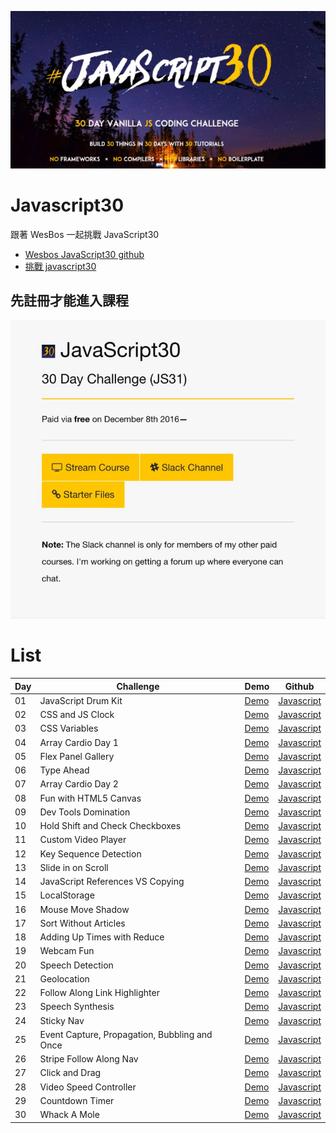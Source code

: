 ![javascript30](images/javascript30_banner.jpg)

# Javascript30
跟著 WesBos 一起挑戰 JavaScript30

* [Wesbos JavaScript30 github](https://github.com/wesbos/JavaScript30)
* [挑戰 javascript30](https://javascript30.com/)

## 先註冊才能進入課程
![stream course](images/challenge_course.jpg)

# List
| Day | Challenge | Demo | Github |
|-----|-----------|------|--------|
| 01 | JavaScript Drum Kit | [Demo][001Demo] | [Javascript][001Js]|
| 02 | CSS and JS Clock | [Demo][002Demo] | [Javascript][002Js]|
| 03 | CSS Variables | [Demo][003Demo] | [Javascript][003Js] |
| 04 | Array Cardio Day 1 | [Demo][004Demo] | [Javascript][004Js] |
| 05 | Flex Panel Gallery | [Demo][005Demo] | [Javascript][005Js] |
| 06 | Type Ahead | [Demo][006Demo] | [Javascript][006Js] |
| 07 | Array Cardio Day 2 | [Demo][007Demo] | [Javascript][007Js] |
| 08 | Fun with HTML5 Canvas | [Demo][008Demo] | [Javascript][008Js] |
| 09 | Dev Tools Domination | [Demo][009Demo] | [Javascript][009Js] |
| 10 | Hold Shift and Check Checkboxes | [Demo][010Demo] | [Javascript][010Js] |
| 11 | Custom Video Player | [Demo][011Demo] | [Javascript][011Js] |
| 12 | Key Sequence Detection | [Demo][012Demo] | [Javascript][012Js] |
| 13 | Slide in on Scroll | [Demo][013Demo] | [Javascript][013Js] |
| 14 | JavaScript References VS Copying | [Demo][014Demo] | [Javascript][014Js] |
| 15 | LocalStorage | [Demo][015Demo] | [Javascript][015Js] |
| 16 | Mouse Move Shadow | [Demo][099Demo] | [Javascript][099Js] |
| 17 | Sort Without Articles | [Demo][099Demo] | [Javascript][099Js] |
| 18 | Adding Up Times with Reduce | [Demo][099Demo] | [Javascript][099Js] |
| 19 | Webcam Fun | [Demo][099Demo] | [Javascript][099Js] |
| 20 | Speech Detection | [Demo][099Demo] | [Javascript][099Js] |
| 21 | Geolocation | [Demo][099Demo] | [Javascript][099Js]  |
| 22 | Follow Along Link Highlighter | [Demo][099Demo] | [Javascript][099Js] |
| 23 | Speech Synthesis | [Demo][099Demo] | [Javascript][099Js] |
| 24 | Sticky Nav | [Demo][099Demo] | [Javascript][099Js] |
| 25 | Event Capture, Propagation, Bubbling and Once | [Demo][099Demo] | [Javascript][099Js] |
| 26 | Stripe Follow Along Nav | [Demo][099Demo] | [Javascript][099Js] |
| 27 | Click and Drag | [Demo][099Demo] | [Javascript][099Js] |
| 28 | Video Speed Controller | [Demo][099Demo] | [Javascript][099Js] |
| 29 | Countdown Timer | [Demo][099Demo] | [Javascript][099Js] |
| 30 | Whack A Mole  | [Demo][099Demo] | [Javascript][099Js] |

[001Demo]:https://jamestong10.github.io/Javascript30/01_JavaScript_Drum_Kit/index.html
[001Js]:https://github.com/jamestong10/Javascript30/tree/master/01_JavaScript_Drum_Kit
[002Demo]: https://jamestong10.github.io/Javascript30/02_CSS_and_JS_Clock/index.html
[002Js]:https://github.com/jamestong10/Javascript30/tree/master/02_CSS_and_JS_Clock
[003Demo]:https://jamestong10.github.io/Javascript30/03_Playing_with_CSS_Variables_and_JS/index.html
[003Js]:https://github.com/jamestong10/Javascript30/tree/master/03_Playing_with_CSS_Variables_and_JS
[004Demo]:https://jamestong10.github.io/Javascript30/04_Array_Cardio_Day_1/index.html
[004Js]:https://github.com/jamestong10/Javascript30/tree/master/04_Array_Cardio_Day_1
[005Demo]:https://jamestong10.github.io/Javascript30/05_Flex_Panels_Image_Gallery/index.html
[005Js]:https://github.com/jamestong10/Javascript30/tree/master/05_Flex_Panels_Image_Gallery
[006Demo]:https://jamestong10.github.io/Javascript30/06_Ajax_Type_Ahead/index.html
[006Js]:https://github.com/jamestong10/Javascript30/tree/master/06_Ajax_Type_Ahead
[007Demo]:https://jamestong10.github.io/Javascript30/07_Array_Cardio_Day_2/index.html
[007Js]:https://github.com/jamestong10/Javascript30/tree/master/07_Array_Cardio_Day_2
[008Demo]:https://jamestong10.github.io/Javascript30/08_Fun_with_HTML5_Canvas/index.html
[008Js]:https://github.com/jamestong10/Javascript30/tree/master/08_Fun_with_HTML5_Canvas
[009Demo]:https://jamestong10.github.io/Javascript30/09_Must_Know_Dev_Tools_Tricks/index.html
[009Js]:https://github.com/jamestong10/Javascript30/tree/master/09_Must_Know_Dev_Tools_Tricks
[010Demo]:https://jamestong10.github.io/Javascript30/10_Hold_Shift_to_Check_Multiple_Checkboxes/index.html
[010Js]:https://github.com/jamestong10/Javascript30/tree/master/10_Hold_Shift_to_Check_Multiple_Checkboxes
[011Demo]:https://jamestong10.github.io/Javascript30/11_Custom_HTML5_Video_Player/index.html
[011Js]:https://github.com/jamestong10/Javascript30/tree/master/11_Custom_HTML5_Video_Player
[012Demo]:https://jamestong10.github.io/Javascript30/12_Key_Sequence_Detection/index.html
[012Js]:https://github.com/jamestong10/Javascript30/tree/master/12_Key_Sequence_Detection
[013Demo]:https://jamestong10.github.io/Javascript30/13_Slide_In_on_Scroll/index.html
[013Js]:https://github.com/jamestong10/Javascript30/tree/master/13_Slide_In_on_Scroll
[014Demo]:https://jamestong10.github.io/Javascript30/14_Reference_VS_Copy/index.html
[014Js]:https://github.com/jamestong10/Javascript30/tree/master/14_Reference_VS_Copy
[015Demo]:https://jamestong10.github.io/Javascript30/15_LocalStorage_and_Event_Delegation/index.html
[015Js]:https://github.com/jamestong10/Javascript30/tree/master/15_LocalStorage_and_Event_Delegation



[099Demo]:https://jamestong10.github.io/Javascript30/PROJECT/index.html
[099Js]:https://github.com/jamestong10/Javascript30/tree/master/PROJECT

